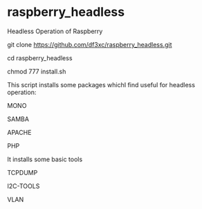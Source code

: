 # raspberry_headless

Headless Operation of Raspberry

git clone https://github.com/df3xc/raspberry_headless.git

cd raspberry_headless

chmod 777 install.sh

This script installs some packages whichI find useful for headless operation:

MONO

SAMBA

APACHE

PHP

It installs some basic tools

TCPDUMP

I2C-TOOLS

VLAN


